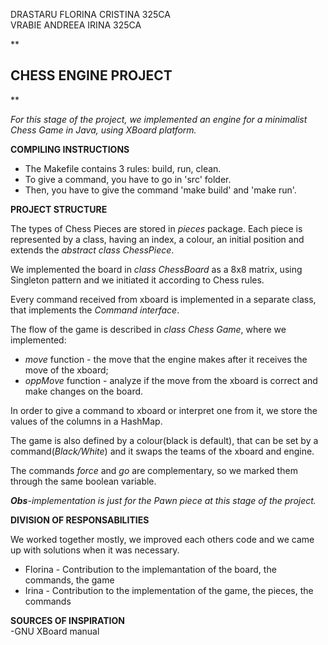 DRASTARU FLORINA CRISTINA 325CA\
VRABIE ANDREEA IRINA 325CA

**

## CHESS ENGINE PROJECT

**

*For this stage of the project, we implemented an engine for a minimalist Chess Game in Java, using XBoard platform.* 

**COMPILING INSTRUCTIONS**

 - The Makefile contains 3 rules: build, run, clean. 
 - To give a command, you have to go in 'src' folder. 
 - Then, you have to give the command
   'make build' and 'make run'.

**PROJECT STRUCTURE**

The types of Chess Pieces are stored in *pieces* package. 
Each piece is represented by a class, having an index, a colour, 
an initial position and extends the *abstract class ChessPiece*.

We implemented the board in *class ChessBoard* as a 8x8 matrix, 
using Singleton pattern and we initiated it according to Chess rules.

Every command received from xboard is implemented in a separate class, that implements the *Command interface*.

The flow of the game is described in *class Chess Game*, where we implemented:

 -  *move* function - the move that the engine makes after it receives the move of the xboard;
 - *oppMove* function - analyze if the move from the xboard is correct and make changes on the board.

In order to give a command to xboard or interpret one from it, 
we store the values of the columns in a HashMap. 

The game is also defined by a colour(black is default), that can be 
set by a command(*Black/White*) and it swaps the teams of the xboard and engine. 

The commands *force* and *go* are complementary, 
so we marked them through the same boolean variable.

***Obs**-implementation is just for the Pawn piece at this stage of the project.*

**DIVISION OF RESPONSABILITIES**

We worked together mostly, we improved each others code and 
we came up with solutions when it was necessary.

 - Florina - Contribution to the implemantation  of the board, the commands, the game
 - Irina - Contribution to the implementation of the game, the pieces, the commands

**SOURCES OF INSPIRATION**\
-GNU XBoard manual

